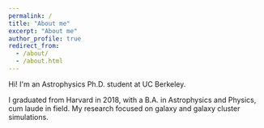 ```yaml
---
permalink: /
title: "About me"
excerpt: "About me"
author_profile: true
redirect_from:
  - /about/
  - /about.html
---
```


Hi! I'm an Astrophysics Ph.D. student at UC Berkeley.

I graduated from Harvard in 2018, with a B.A. in Astrophysics and Physics, cum laude in field. My research focused on galaxy and galaxy cluster simulations.
